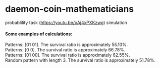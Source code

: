 # daemon-coin-mathematicians   
probablility task (https://youtu.be/oAj4xPXKzwg) simulation
#### Some examples of calculations:
Patterns: [01 01].  The survival ratio is approximately 55.10%.  
Patterns: [0 0]. The survival ratio is approximately 66.78%.  
Patterns: [01 00]. The survival ratio is approximately 62.55%.  
Random pattern with length 3. The survival ratio is approximately 51.78%.
